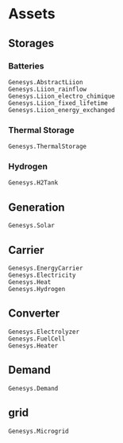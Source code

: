 # Assets

## Storages

### Batteries
```@docs
Genesys.AbstractLiion
Genesys.Liion_rainflow
Genesys.Liion_electro_chimique
Genesys.Liion_fixed_lifetime
Genesys.Liion_energy_exchanged
```

### Thermal Storage
```@docs
Genesys.ThermalStorage
```

### Hydrogen
```@docs
Genesys.H2Tank
```

## Generation
```@docs
Genesys.Solar
```

## Carrier
```@docs
Genesys.EnergyCarrier
Genesys.Electricity
Genesys.Heat
Genesys.Hydrogen
```

## Converter
```@docs
Genesys.Electrolyzer
Genesys.FuelCell
Genesys.Heater
```
## Demand
```@docs
Genesys.Demand
```

## grid
```@docs
Genesys.Microgrid
```


